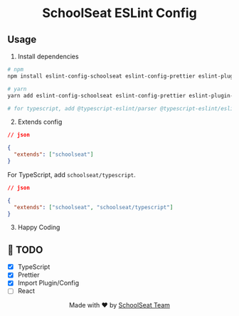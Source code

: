 <h1 align="center"> SchoolSeat ESLint Config </h1>

## Usage

1. Install dependencies

```bash
# npm
npm install eslint-config-schoolseat eslint-config-prettier eslint-plugin-prettier prettier eslint-plugin-import --save-dev

# yarn
yarn add eslint-config-schoolseat eslint-config-prettier eslint-plugin-prettier prettier eslint-plugin-import -D

# for typescript, add @typescript-eslint/parser @typescript-eslint/eslint-plugin

```

2. Extends config

```json
// json

{
  "extends": ["schoolseat"]
}
```

For TypeScript, add `schoolseat/typescript`.

```json
// json

{
  "extends": ["schoolseat", "schoolseat/typescript"]
}
```

3. Happy Coding

## 📝 TODO

- [x] TypeScript
- [x] Prettier
- [x] Import Plugin/Config
- [ ] React

<p align="center">Made with ❤️ by <a href="https://github.com/orgs/schoolseat/people">SchoolSeat Team</a></p>
